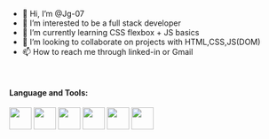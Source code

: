 - 👋 Hi, I’m @Jg-07
- 👀 I’m interested to be a full stack developer
- 🌱 I’m currently learning CSS flexbox  + JS basics
- 💞️ I’m looking to collaborate on projects with HTML,CSS,JS(DOM)
- 📫 How to reach me through linked-in or Gmail
<br />

#### Language and Tools: 
<div>
  
<img src="https://user-images.githubusercontent.com/73826061/111089502-3781d480-8552-11eb-9419-2488c34eff7d.png" width= 40px hight=40px  style="padding=10px;"/>     <img src="https://user-images.githubusercontent.com/73826061/111090149-b4ae4900-8554-11eb-8494-277c7b0010f9.png" width= 40px hight=40px style="padding=10px;"/>      <img src="https://user-images.githubusercontent.com/73826061/111090130-9ea08880-8554-11eb-9c73-8b4c6a5ab0be.png"  width= 40px hight=40px style="padding=10px;"/>     <img src="https://user-images.githubusercontent.com/73826061/111090047-42d5ff80-8554-11eb-8611-f556fd34b8b3.png" width= 40px hight=40px style="padding=10px;"/>   <img src="https://user-images.githubusercontent.com/73826061/111093031-ce07c300-855d-11eb-812a-18b7e9161af7.png" width= 40px hight=40px style="padding=10px;"/>  <img src="https://user-images.githubusercontent.com/73826061/111094632-b4687a80-8561-11eb-911f-d50fa8c6c43a.png" width= 40px hight=40px style="padding=10px;"/> 
</div>


<!---
Jg-07/Jg-07 is a ✨ special ✨ repository because its `README.md` (this file) appears on your GitHub profile.
You can click the Preview link to take a look at your changes.
--->
